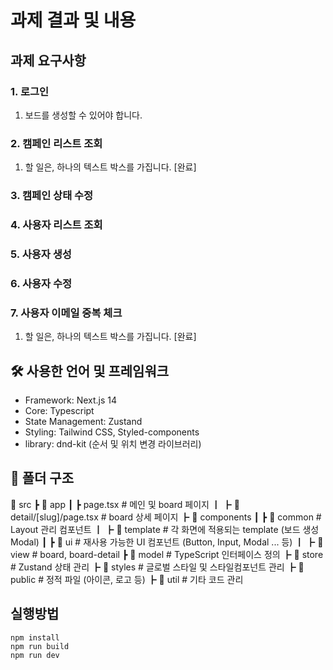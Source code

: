 # 과제 결과 및 내용

## 과제 요구사항

### 1. 로그인

1. 보드를 생성할 수 있어야 합니다.

### 2. 캠페인 리스트 조회

1. 할 일은, 하나의 텍스트 박스를 가집니다. [완료]

### 3. 캠페인 상태 수정

### 4. 사용자 리스트 조회

### 5. 사용자 생성

### 6. 사용자 수정

### 7. 사용자 이메일 중복 체크

1. 할 일은, 하나의 텍스트 박스를 가집니다. [완료]

## 🛠 사용한 언어 및 프레임워크

- Framework: Next.js 14
- Core: Typescript
- State Management: Zustand
- Styling: Tailwind CSS, Styled-components
- library: dnd-kit (순서 및 위치 변경 라이브러리)

## 📂 폴더 구조

📂 src
┣ 📂 app
┃ ┣ page.tsx # 메인 및 board 페이지
┃ ┣ 📂 detail/[slug]/page.tsx # board 상세 페이지
┣ 📂 components
┃ ┣ 📂 common # Layout 관리 컴포넌트
┃ ┣ 📂 template # 각 화면에 적용되는 template (보드 생성 Modal)
┃ ┣ 📂 ui # 재사용 가능한 UI 컴포넌트 (Button, Input, Modal ... 등)
┃ ┣ 📂 view # board, board-detail
┣ 📂 model # TypeScript 인터페이스 정의
┣ 📂 store # Zustand 상태 관리
┣ 📂 styles # 글로벌 스타일 및 스타일컴포넌트 관리
┣ 📂 public # 정적 파일 (아이콘, 로고 등)
┣ 📂 util # 기타 코드 관리

## 실행방법

```shell
npm install
npm run build
npm run dev
```
